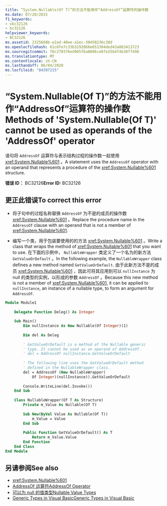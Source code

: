 ```yaml
---
title: “System.Nullable(Of T)”的方法不能用作“AddressOf”运算符的操作数
ms.date: 07/20/2015
f1_keywords:
- vbc32126
- bc32126
helpviewer_keywords:
- BC32126
ms.assetid: 2325668b-e2ad-40ee-a1ec-30450236c20d
ms.openlocfilehash: 61c6fe7c33b3292066e653304ded43a863413723
ms.sourcegitcommit: f8c270376ed905f6a8896ce0fe25b4f4b38ff498
ms.translationtype: MT
ms.contentlocale: zh-CN
ms.lasthandoff: 06/04/2020
ms.locfileid: "84397215"
---
```

# <a name="methods-of-systemnullableof-t-cannot-be-used-as-operands-of-the-addressof-operator"></a><span data-ttu-id="29d52-102">“System.Nullable(Of T)”的方法不能用作“AddressOf”运算符的操作数</span><span class="sxs-lookup"><span data-stu-id="29d52-102">Methods of 'System.Nullable(Of T)' cannot be used as operands of the 'AddressOf' operator</span></span>
<span data-ttu-id="29d52-103">语句将 `AddressOf` 运算符与表示结构过程的操作数一起使用 <xref:System.Nullable%601> 。</span><span class="sxs-lookup"><span data-stu-id="29d52-103">A statement uses the `AddressOf` operator with an operand that represents a procedure of the <xref:System.Nullable%601> structure.</span></span>  
  
 <span data-ttu-id="29d52-104">**错误 ID：** BC32126</span><span class="sxs-lookup"><span data-stu-id="29d52-104">**Error ID:** BC32126</span></span>  
  
## <a name="to-correct-this-error"></a><span data-ttu-id="29d52-105">更正此错误</span><span class="sxs-lookup"><span data-stu-id="29d52-105">To correct this error</span></span>  
  
- <span data-ttu-id="29d52-106">将子句中的过程名称替换 `AddressOf` 为不是的成员的操作数 <xref:System.Nullable%601> 。</span><span class="sxs-lookup"><span data-stu-id="29d52-106">Replace the procedure name in the `AddressOf` clause with an operand that is not a member of <xref:System.Nullable%601>.</span></span>  
  
- <span data-ttu-id="29d52-107">编写一个类，用于包装要使用的的方法 <xref:System.Nullable%601> 。</span><span class="sxs-lookup"><span data-stu-id="29d52-107">Write a class that wraps the method of <xref:System.Nullable%601> that you want to use.</span></span> <span data-ttu-id="29d52-108">在下面的示例中， `NullableWrapper` 类定义了一个名为的新方法 `GetValueOrDefault` 。</span><span class="sxs-lookup"><span data-stu-id="29d52-108">In the following example, the `NullableWrapper` class defines a new method named `GetValueOrDefault`.</span></span> <span data-ttu-id="29d52-109">由于此新方法不是的成员 <xref:System.Nullable%601> ，因此可将其应用到可以 `nullInstance` 为 null 的类型的实例，以形成的参数 `AddressOf` 。</span><span class="sxs-lookup"><span data-stu-id="29d52-109">Because this new method is not a member of <xref:System.Nullable%601>, it can be applied to `nullInstance`, an instance of a nullable type, to form an argument for `AddressOf`.</span></span>  
  
```vb  
Module Module1  
  
    Delegate Function Deleg() As Integer  
  
    Sub Main()  
        Dim nullInstance As New Nullable(Of Integer)(1)  
  
        Dim del As Deleg  
  
        ' GetValueOrDefault is a method of the Nullable generic  
        ' type. It cannot be used as an operand of AddressOf.  
        ' del = AddressOf nullInstance.GetValueOrDefault  
  
        ' The following line uses the GetValueOrDefault method  
        ' defined in the NullableWrapper class.  
        del = AddressOf (New NullableWrapper(  
            Of Integer)(nullInstance)).GetValueOrDefault  
  
        Console.WriteLine(del.Invoke())  
    End Sub  
  
    Class NullableWrapper(Of T As Structure)  
        Private m_Value As Nullable(Of T)  
  
        Sub New(ByVal Value As Nullable(Of T))  
            m_Value = Value  
        End Sub  
  
        Public Function GetValueOrDefault() As T  
            Return m_Value.Value  
        End Function  
    End Class  
End Module  
```  
  
## <a name="see-also"></a><span data-ttu-id="29d52-110">另请参阅</span><span class="sxs-lookup"><span data-stu-id="29d52-110">See also</span></span>

- <xref:System.Nullable%601>
- [<span data-ttu-id="29d52-111">AddressOf 运算符</span><span class="sxs-lookup"><span data-stu-id="29d52-111">AddressOf Operator</span></span>](../operators/addressof-operator.md)
- [<span data-ttu-id="29d52-112">可以为 null 的值类型</span><span class="sxs-lookup"><span data-stu-id="29d52-112">Nullable Value Types</span></span>](../../programming-guide/language-features/data-types/nullable-value-types.md)
- [<span data-ttu-id="29d52-113">Generic Types in Visual Basic</span><span class="sxs-lookup"><span data-stu-id="29d52-113">Generic Types in Visual Basic</span></span>](../../programming-guide/language-features/data-types/generic-types.md)
